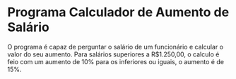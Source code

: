 # Programa Calculador de Aumento de Salário
 O programa é capaz de perguntar o salário de um funcionário e calcular o valor do seu aumento. Para salários superiores a R$1.250,00, o calculo é feio com um aumento de 10% para os inferiores ou iguais, o aumento é de 15%.